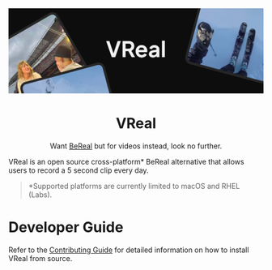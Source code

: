 <div align="center">
    <div align="center">
        <img src="public/VReal Banner.png" alt="VReal Marketing Banner">
    </div>
    <div>
        <h1 align="center">VReal</h1>
        <p align="center">
            Want <a href="https://bereal.com">BeReal</a> but for videos instead, look no further.
        </p>
    </div>
</div>

VReal is an open source cross-platform* BeReal alternative that allows users to record a 5 second clip every day.


> \*Supported platforms are currently limited to macOS and RHEL (Labs).

# Developer Guide

Refer to the [Contributing Guide](CONTRIBUTING.md) for detailed information on how to install VReal from source.